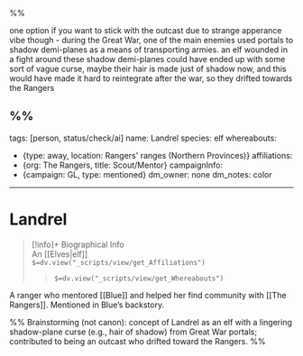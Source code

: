 %% 

one option if you want to stick with the outcast due to strange apperance vibe though - during the Great War, one of the main enemies used portals to shadow demi-planes as a means of transporting armies. an elf wounded in a fight around these shadow demi-planes could have ended up with some sort of vague curse, maybe their hair is made just of shadow now, and this would have made it hard to reintegrate after the war, so they drifted towards the Rangers

%%
---
tags: [person, status/check/ai]
name: Landrel
species: elf
whereabouts:
- {type: away, location: Rangers' ranges (Northern Provinces)}
affiliations:
- {org: The Rangers, title: Scout/Mentor}
campaignInfo:
- {campaign: GL, type: mentioned}
dm_owner: none
dm_notes: color
---
# Landrel
>[!info]+ Biographical Info  
> An [[Elves|elf]]  
> `$=dv.view("_scripts/view/get_Affiliations")`  
>> `$=dv.view("_scripts/view/get_Whereabouts")`

A ranger who mentored [[Blue]] and helped her find community with [[The Rangers]]. Mentioned in Blue’s backstory.

%%
Brainstorming (not canon): concept of Landrel as an elf with a lingering shadow-plane curse (e.g., hair of shadow) from Great War portals; contributed to being an outcast who drifted toward the Rangers.
%%
